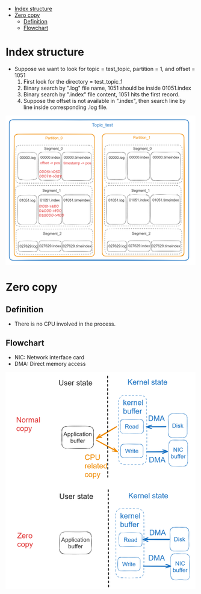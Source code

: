 - [Index structure](#index-structure)
- [Zero copy](#zero-copy)
  - [Definition](#definition)
  - [Flowchart](#flowchart)

# Index structure
* Suppose we want to look for topic = test_topic, partition = 1, and offset = 1051
  1. First look for the directory = test_topic_1
  2. Binary search by ".log" file name, 1051 should be inside 01051.index
  3. Binary search by ".index" file content, 1051 hits the first record. 
  4. Suppose the offset is not available in ".index", then search line by line inside corresponding .log file. 

![Flowchart](../.gitbook/assets/messageQueue_kafka_indexStructure.png) 

# Zero copy
## Definition
* There is no CPU involved in the process. 

## Flowchart
* NIC: Network interface card
* DMA: Direct memory access

![Flowchart](../.gitbook/assets/messageQueue_zeroCopy.png) 